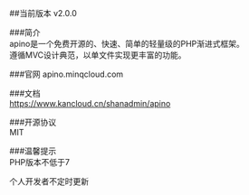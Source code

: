 ##当前版本 v2.0.0  

###简介  
apino是一个免费开源的、快速、简单的轻量级的PHP渐进式框架。  
遵循MVC设计典范，以单文件实现更丰富的功能。

###官网
apino.minqcloud.com

###文档  
https://www.kancloud.cn/shanadmin/apino

###开源协议  
MIT

###温馨提示  
PHP版本不低于7 
  
  
  
  
个人开发者不定时更新

